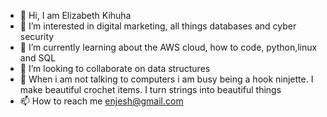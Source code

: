 - 👋 Hi, I am Elizabeth Kihuha
- 👀 I’m interested in digital marketing, all things databases and cyber security
- 🌱 I’m currently learning about the AWS cloud, how to code, python,linux and SQL 
- 💞️ I’m looking to collaborate on data structures
- 💖 When i am not talking to computers i am busy being a hook ninjette. I make beautiful crochet items. I turn strings into beautiful things
- 📫 How to reach me enjesh@gmail.com

<!---
enjesh/enjesh is a ✨ special ✨ repository because its `README.md` (this file) appears on your GitHub profile.
You can click the Preview link to take a look at your changes.
--->
